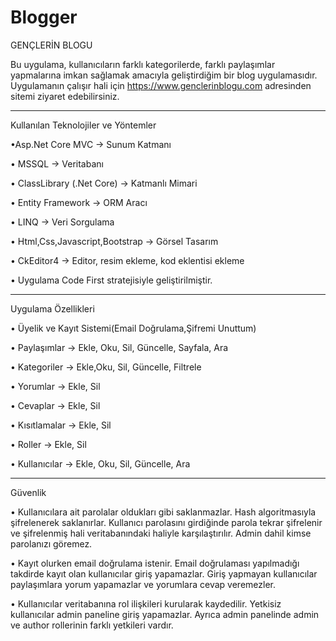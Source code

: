 # Blogger

GENÇLERİN BLOGU

Bu uygulama, kullanıcıların farklı kategorilerde, farklı paylaşımlar yapmalarına imkan sağlamak amacıyla geliştirdiğim bir blog uygulamasıdır.
Uygulamanın çalışır hali için https://www.genclerinblogu.com adresinden sitemi ziyaret edebilirsiniz.

------------------------------------------------------------------------------------
  
Kullanılan Teknolojiler ve Yöntemler

•Asp.Net Core MVC -> Sunum Katmanı

•	MSSQL -> Veritabanı

•	ClassLibrary (.Net Core) -> Katmanlı Mimari

•	Entity Framework  -> ORM Aracı

•	LINQ -> Veri Sorgulama

•	Html,Css,Javascript,Bootstrap -> Görsel Tasarım 

•	CkEditor4 -> Editor, resim ekleme, kod eklentisi ekleme

•	Uygulama Code First stratejisiyle geliştirilmiştir.

------------------------------------------------------------------------------------

Uygulama Özellikleri

•	Üyelik ve Kayıt Sistemi(Email Doğrulama,Şifremi Unuttum)

•	Paylaşımlar -> Ekle, Oku, Sil, Güncelle, Sayfala, Ara

•	Kategoriler -> Ekle,Oku, Sil, Güncelle, Filtrele

•	Yorumlar -> Ekle, Sil

•	Cevaplar -> Ekle, Sil

•	Kısıtlamalar -> Ekle, Sil

•	Roller -> Ekle, Sil

•	Kullanıcılar -> Ekle, Oku, Sil, Güncelle, Ara


------------------------------------------------------------------------------------

Güvenlik

•	Kullanıcılara ait parolalar oldukları gibi saklanmazlar. Hash algoritmasıyla şifrelenerek saklanırlar. Kullanıcı parolasını girdiğinde parola  tekrar şifrelenir ve şifrelenmiş hali veritabanındaki haliyle karşılaştırılır. Admin dahil kimse parolanızı göremez.

•	Kayıt olurken email doğrulama istenir. Email doğrulaması yapılmadığı takdirde kayıt olan kullanıcılar giriş yapamazlar. Giriş yapmayan kullanıcılar paylaşımlara yorum yapamazlar ve yorumlara cevap veremezler.

•	Kullanıcılar veritabanına rol ilişkileri kurularak kaydedilir. Yetkisiz kullanıcılar admin paneline giriş yapamazlar. Ayrıca admin panelinde admin ve author rollerinin farklı yetkileri vardır.

